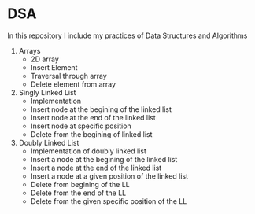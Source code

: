 # DSA

In this repository I include my practices of Data Structures and Algorithms
1. Arrays
     - 2D array
     - Insert Element
     - Traversal through array
     - Delete element from array
2. Singly Linked List
     - Implementation
     - Insert node at the begining of the linked list
     - Insert node at the end of the linked list
     - Insert node at specific position
     - Delete from the begining of linked list
3. Doubly Linked List
     - Implementation of doubly linked list
     - Insert a node at the begining of the linked list
     - Insert a node at the end of the linked list
     - Insert a node at a given position of the linked list
     - Delete from begining of the LL
     - Delete from the end of the LL
     - Delete from the given specific position of the LL

